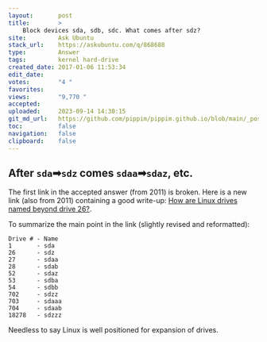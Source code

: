 ```yaml
---
layout:       post
title:        >
    Block devices sda, sdb, sdc. What comes after sdz?
site:         Ask Ubuntu
stack_url:    https://askubuntu.com/q/868688
type:         Answer
tags:         kernel hard-drive
created_date: 2017-01-06 11:53:34
edit_date:    
votes:        "4 "
favorites:    
views:        "9,770 "
accepted:     
uploaded:     2023-09-14 14:30:15
git_md_url:   https://github.com/pippim/pippim.github.io/blob/main/_posts/2017/2017-01-06-Block-devices-sda_-sdb_-sdc.-What-comes-after-sdz_.md
toc:          false
navigation:   false
clipboard:    false
---
```


## After `sda`➡`sdz` comes `sdaa`➡`sdaz`, etc.

The first link in the accepted answer (from 2011) is broken. Here is a new link (also from 2011) containing a good write-up: [How are Linux drives named beyond drive 26?][1].

To summarize the main point in the link (slightly revised and reformatted):

``` 
Drive # - Name
1	    - sda
26	    - sdz
27	    - sdaa
28	    - sdab
52	    - sdaz
53	    - sdba
54	    - sdbb
702	    - sdzz
703	    - sdaaa
704	    - sdaab
18278   - sdzzz
```

Needless to say Linux is well positioned for expansion of drives.

  [1]: https://rwmj.wordpress.com/2011/01/09/how-are-linux-drives-named-beyond-drive-26-devsdz/
